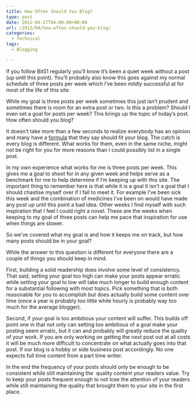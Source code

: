 ```yaml
---
title: How Often Should You Blog?
type: post
date: 2012-04-27T04:00:00+00:00
url: /2012/04/how-often-should-you-blog/
categories:
  - Technical
tags:
  - Blogging

---
```

If you follow Bit51 regularly you’ll know it’s been a quiet week without a post (up until this point). You’ll probably also know this goes against my normal schedule of three posts per week which I’ve been mildly successful at for most of the life of this site.

While my goal is three posts per week sometimes this just isn’t prudent and sometimes there is room for an extra post or two. Is this a problem? Should I even set a goal for posts per week? This brings up the topic of today’s post. How often should you blog?

It doesn’t take more than a few seconds to realize everybody has an opinion and many have a <a href="http://weblogs.about.com/od/startingablog/qt/BlogPostingFreq.htm" target="_blank" rel="noreferrer noopener">formula</a> that they say should fit your blog. The catch is every blog is different. What works for them, even in the same niche, might not be right for you for more reasons than I could possibly list in a single post.

In my own experience what works for me is three posts per week. This gives me a goal to shoot for in any given week and helps serve as a benchmark for me to help determine if I’m keeping up with this site. The important thing to remember here is that while it is a goal it isn’t a goal that I should chastise myself over if I fail to meet it. For example I’ve been sick this week and the combination of medicines I’ve been on would have made any post up until this point a bad idea. Other weeks I find myself with such inspiration that I feel I could right a novel. These are the weeks when keeping to my goal of three posts can help me pace that inspiration for use when things are slower.

So we’ve covered what my goal is and how it keeps me on track, but how many posts should be in your goal?

While the answer to this question is different for everyone there are a couple of things you should keep in mind.

First, building a solid readership does involve some level of consistency. That said, setting your goal too high can make your posts appear erratic while setting your goal to low will take much longer to build enough content for a substantial following with most topics. Pick something that is both reasonable for you to accomplish but does actually build some content over time (once a year is probably too little while hourly is probably way too much for the average blogger).

Second, if your goal is too ambitious your content will suffer. This builds off point one in that not only can setting too ambitious of a goal make your posting seem erratic, but it can and probably will greatly reduce the quality of your work. If you are only working on getting the next post out at all costs it will be much more difficult to concentrate on what actually goes into that post. If our blog is a hobby or side business post accordingly. No one expects full time content from a part time writer.

In the end the frequency of your posts should only be enough to be consistent while still maintaining the &nbsp;quality content your readers value. Try to keep your posts frequent enough to not lose the attention of your readers while still maintaining the quality that brought them to your site in the first place.